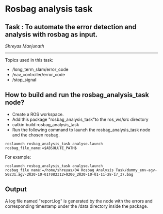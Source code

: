 # Rosbag analysis task

## Task : To automate the error detection and analysis with rosbag as input.
<i>Shreyas Manjunath</i>
***

Topics used in this task:
- /long_term_slam/error_code
- /nav_controller/error_code
- /stop_signal

## How to build and run the rosbag_analysis_task node?
- Create a ROS workspace.
- Add this package "rosbag_analysis_task"to the ros_ws/src directory
- catkin build rosbag_analysis_task
- Run the following command to launch the rosbag_analysis_task node and the chosen rosbag.

```
roslaunch rosbag_analysis_task analyse.launch rosbag_file_name:=$ABSOLUTE_PATH$
```
For example:

```
roslaunch rosbag_analysis_task analyse.launch rosbag_file_name:=/home/shreyas/04_Rosbag_Analysis_Task/dummy_env-agv-50231.agv-2020-10-01T082312+0200_2020-10-01-11-28-17_37.bag
```

## Output

A log file named "report.log" is generated by the node with the errors and corresponding timestamp under the /data directory inside the package.